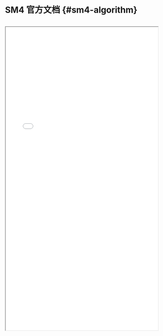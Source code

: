 # SM4 官方文档 {#sm4-algorithm}
<br>
<iframe src="/pdf/SM4-Algorithm.pdf#view=fit" width="100%" height="1000"> </iframe>
